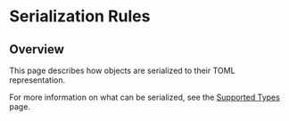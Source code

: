 # Serialization Rules

## Overview

This page describes how objects are serialized to their TOML representation.

For more information on what can be serialized, see the [Supported Types](supported-types.md) page.
